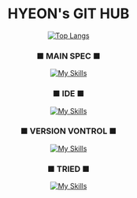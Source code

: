 
<!--
**hyeon23/hyeon23** is a ✨ _special_ ✨ repository because its `README.md` (this file) appears on your GitHub profile.

Here are some ideas to get you started:

- 🔭 I’m currently working on ...
- 🌱 I’m currently learning ...
- 👯 I’m looking to collaborate on ...
- 🤔 I’m looking for help with ...
- 💬 Ask me about ...
- 📫 How to reach me: ...
- 😄 Pronouns: ...
- ⚡ Fun fact: ...
-->


<div align="center">

<h1>HYEON's GIT HUB</h1>

<!-- ![Zlaepek's GitHub stats](https://github-readme-stats.vercel.app/api?username=hyeon23&show_icons=true&theme=radical) -->

[![Top Langs](https://github-readme-stats.vercel.app/api/top-langs/?username=zlaepek&layout=compact)](https://github.com/hyeon23/github-readme-stats)

### ■ MAIN SPEC ■
[![My Skills](https://skillicons.dev/icons?i=unity,cs,cpp,c)](https://skillicons.dev)<br>

### ■ IDE ■
[![My Skills](https://skillicons.dev/icons?i=visualstudio,vscode,idea)](https://skillicons.dev)<br>

### ■ VERSION VONTROL ■
[![My Skills](https://skillicons.dev/icons?i=github,git)](https://skillicons.dev)<br>

### ■ TRIED ■
[![My Skills](https://skillicons.dev/icons?i=html,css,js,java,linux,lua,postman,py,kotlin,androidstudio)](https://skillicons.dev)<br>


</div>